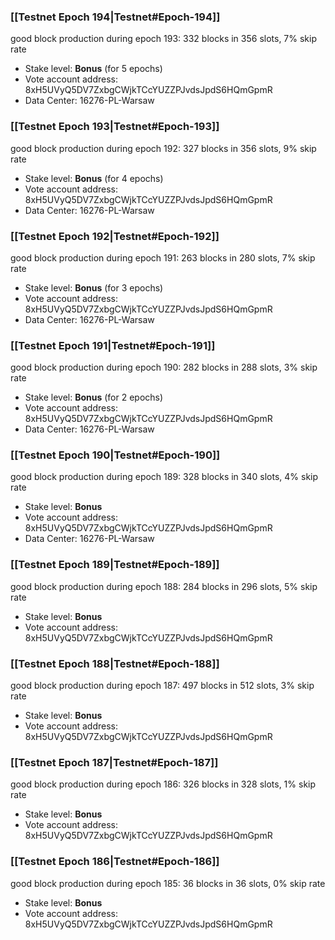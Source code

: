 ### [[Testnet Epoch 194|Testnet#Epoch-194]]
good block production during epoch 193: 332 blocks in 356 slots, 7% skip rate
* Stake level: **Bonus** (for 5 epochs)
* Vote account address: 8xH5UVyQ5DV7ZxbgCWjkTCcYUZZPJvdsJpdS6HQmGpmR
* Data Center: 16276-PL-Warsaw
### [[Testnet Epoch 193|Testnet#Epoch-193]]
good block production during epoch 192: 327 blocks in 356 slots, 9% skip rate
* Stake level: **Bonus** (for 4 epochs)
* Vote account address: 8xH5UVyQ5DV7ZxbgCWjkTCcYUZZPJvdsJpdS6HQmGpmR
* Data Center: 16276-PL-Warsaw
### [[Testnet Epoch 192|Testnet#Epoch-192]]
good block production during epoch 191: 263 blocks in 280 slots, 7% skip rate
* Stake level: **Bonus** (for 3 epochs)
* Vote account address: 8xH5UVyQ5DV7ZxbgCWjkTCcYUZZPJvdsJpdS6HQmGpmR
* Data Center: 16276-PL-Warsaw
### [[Testnet Epoch 191|Testnet#Epoch-191]]
good block production during epoch 190: 282 blocks in 288 slots, 3% skip rate
* Stake level: **Bonus** (for 2 epochs)
* Vote account address: 8xH5UVyQ5DV7ZxbgCWjkTCcYUZZPJvdsJpdS6HQmGpmR
* Data Center: 16276-PL-Warsaw
### [[Testnet Epoch 190|Testnet#Epoch-190]]
good block production during epoch 189: 328 blocks in 340 slots, 4% skip rate
* Stake level: **Bonus**
* Vote account address: 8xH5UVyQ5DV7ZxbgCWjkTCcYUZZPJvdsJpdS6HQmGpmR
* Data Center: 16276-PL-Warsaw
### [[Testnet Epoch 189|Testnet#Epoch-189]]
good block production during epoch 188: 284 blocks in 296 slots, 5% skip rate
* Stake level: **Bonus**
* Vote account address: 8xH5UVyQ5DV7ZxbgCWjkTCcYUZZPJvdsJpdS6HQmGpmR
### [[Testnet Epoch 188|Testnet#Epoch-188]]
good block production during epoch 187: 497 blocks in 512 slots, 3% skip rate
* Stake level: **Bonus**
* Vote account address: 8xH5UVyQ5DV7ZxbgCWjkTCcYUZZPJvdsJpdS6HQmGpmR
### [[Testnet Epoch 187|Testnet#Epoch-187]]
good block production during epoch 186: 326 blocks in 328 slots, 1% skip rate
* Stake level: **Bonus**
* Vote account address: 8xH5UVyQ5DV7ZxbgCWjkTCcYUZZPJvdsJpdS6HQmGpmR
### [[Testnet Epoch 186|Testnet#Epoch-186]]
good block production during epoch 185: 36 blocks in 36 slots, 0% skip rate
* Stake level: **Bonus**
* Vote account address: 8xH5UVyQ5DV7ZxbgCWjkTCcYUZZPJvdsJpdS6HQmGpmR